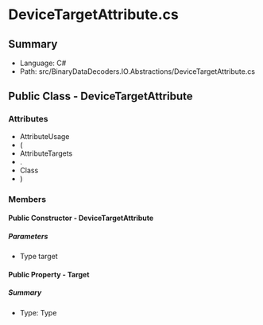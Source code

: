 ﻿# DeviceTargetAttribute.cs

## Summary

* Language: C#
* Path: src/BinaryDataDecoders.IO.Abstractions/DeviceTargetAttribute.cs

## Public Class - DeviceTargetAttribute

### Attributes

 - AttributeUsage
 - (
 - AttributeTargets
 - .
 - Class
 - )

### Members

#### Public Constructor - DeviceTargetAttribute

#####  Parameters

 - Type target 

#### Public Property - Target

##### Summary

 * Type: Type 

